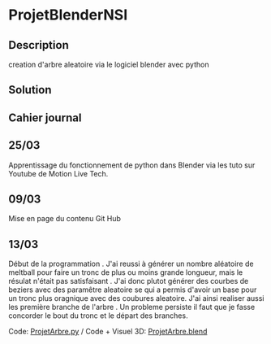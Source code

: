 # ProjetBlenderNSI

## Description

creation d'arbre aleatoire via le logiciel blender avec python

## Solution



## Cahier journal

## 25/03

Apprentissage du fonctionnement de python dans Blender via les tuto sur Youtube de Motion Live Tech.

## 09/03

Mise en page du contenu Git Hub

## 13/03

Début de la programmation . J'ai reussi à générer un nombre aléatoire de meltball pour faire un tronc de plus ou moins grande longueur,
mais le résulat n'était pas satisfaisant .
J'ai donc plutot générer des courbes de beziers avec des paramêtre aleatoire se qui a permis d'avoir un base pour un tronc plus oragnique avec des coubures aleatoire.
J'ai ainsi realiser aussi les première branche de l'arbre . Un probleme persiste il faut que je fasse concorder le bout du tronc et le départ des branches.

Code: [ProjetArbre.py](ProjetArbre.py) / Code + Visuel 3D: [ProjetArbre.blend](ProjetArbre.blend)
